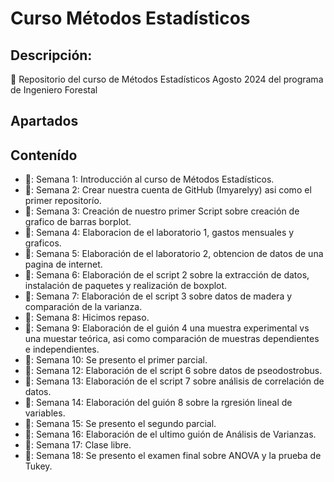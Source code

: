 # Curso Métodos Estadísticos 
## Descripción:
:dart: Repositorio del curso de Métodos Estadísticos Agosto 2024 del programa de Ingeniero Forestal 

## Apartados 



## Contenído

+ 🦋: Semana 1: Introducción al curso de Métodos Estadísticos.
+ 🦋: Semana 2: Crear nuestra cuenta de GitHub (Imyarelyy) asi como el primer repositorío.
+ 🦋: Semana 3: Creación de nuestro primer Script sobre creación de grafico de barras borplot.
+ 🦋: Semana 4: Elaboracion de el laboratorio 1, gastos mensuales y graficos. 
+ 🦋: Semana 5: Elaboración de el laboratorio 2, obtencion de datos de una pagina de internet.
+ 🦋: Semana 6: Elaboración de el script 2 sobre la extracción de datos, instalación de paquetes y realización de boxplot. 
+ 🦋: Semana 7: Elaboración de el script 3 sobre datos de madera y comparación de la varianza. 
+ 🦋: Semana 8: Hicimos repaso. 
+ 🦋: Semana 9: Elaboración de el guión 4 una muestra experimental vs una muestar teórica, asi como comparación de muestras dependientes e independientes. 
+ 🦋: Semana 10: Se presento el primer parcial. 
+ 🦋: Semana 12: Elaboración de el script 6 sobre datos de pseodostrobus.
+ 🦋: Semana 13: Elaboración de el script 7 sobre análisis de correlación  de datos.
+ 🦋: Semana 14: Elaboración del guión 8 sobre la rgresión lineal de variables.
+ 🦋: Semana 15: Se presento el segundo parcial.
+ 🦋: Semana 16: Elaboración de el ultimo guión de Análisis de Varianzas.
+ 🦋: Semana 17: Clase libre.
+ 🦋: Semana 18: Se presento el examen final sobre ANOVA y la prueba de Tukey. 



